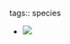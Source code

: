 tags:: species

- ![](https://peach-geographical-bat-397.mypinata.cloud/ipfs/QmYBW5ZzvnLg25Zykgd6GoECSfqcTz5aEzKXdNL5yzY78C)